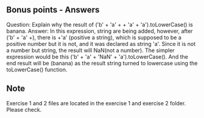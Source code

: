 Bonus points - Answers
---
Question: Explain why the result of ('b' + 'a' + + 'a' + 'a').toLowerCase() is banana.
Answer: In this expression, string are being added, however, after ('b' + 'a' +), there is +'a' (positive a string), which is supposed to be a positive number but it is not, and it was declared as string 'a'. Since it is not a number but string, the result will NaN(not a number). The simpler expression would be this ('b' + 'a' + 'NaN' + 'a').toLowerCase(). And the end result will be (banana) as the result string turned to lowercase using the toLowerCase() function.

Note
---
Exercise 1 and 2 files are located in the exercise 1 and exercise 2 folder. Please check.